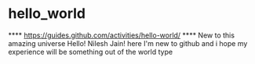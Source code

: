 # hello_world
**** https://guides.github.com/activities/hello-world/ ****
New to this amazing universe
Hello!
Nilesh Jain! here
I'm new to github and i hope my experience will be something out of the world type

